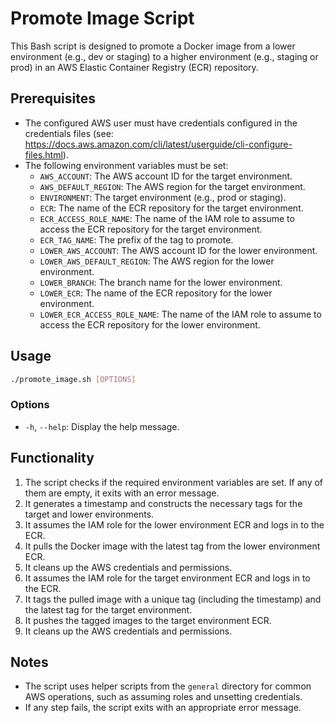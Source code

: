 # Promote Image Script

This Bash script is designed to promote a Docker image from a lower environment (e.g., dev or staging)
to a higher environment (e.g., staging or prod) in an AWS Elastic Container Registry (ECR) repository.

## Prerequisites

- The configured AWS user must have credentials configured in the credentials files (see: <https://docs.aws.amazon.com/cli/latest/userguide/cli-configure-files.html>).
- The following environment variables must be set:
  - `AWS_ACCOUNT`: The AWS account ID for the target environment.
  - `AWS_DEFAULT_REGION`: The AWS region for the target environment.
  - `ENVIRONMENT`: The target environment (e.g., prod or staging).
  - `ECR`: The name of the ECR repository for the target environment.
  - `ECR_ACCESS_ROLE_NAME`: The name of the IAM role to assume to access the ECR repository for the target environment.
  - `ECR_TAG_NAME`: The prefix of the tag to promote.
  - `LOWER_AWS_ACCOUNT`: The AWS account ID for the lower environment.
  - `LOWER_AWS_DEFAULT_REGION`: The AWS region for the lower environment.
  - `LOWER_BRANCH`: The branch name for the lower environment.
  - `LOWER_ECR`: The name of the ECR repository for the lower environment.
  - `LOWER_ECR_ACCESS_ROLE_NAME`: The name of the IAM role to assume to access the ECR repository for the lower environment.

## Usage

```sh
./promote_image.sh [OPTIONS]
```

### Options

- `-h`, `--help`: Display the help message.

## Functionality

1. The script checks if the required environment variables are set. If any of them are empty, it exits with an error message.
2. It generates a timestamp and constructs the necessary tags for the target and lower environments.
3. It assumes the IAM role for the lower environment ECR and logs in to the ECR.
4. It pulls the Docker image with the latest tag from the lower environment ECR.
5. It cleans up the AWS credentials and permissions.
6. It assumes the IAM role for the target environment ECR and logs in to the ECR.
7. It tags the pulled image with a unique tag (including the timestamp) and the latest tag for the target environment.
8. It pushes the tagged images to the target environment ECR.
9. It cleans up the AWS credentials and permissions.

## Notes

- The script uses helper scripts from the `general` directory for common AWS operations, such as assuming roles and unsetting credentials.
- If any step fails, the script exits with an appropriate error message.
